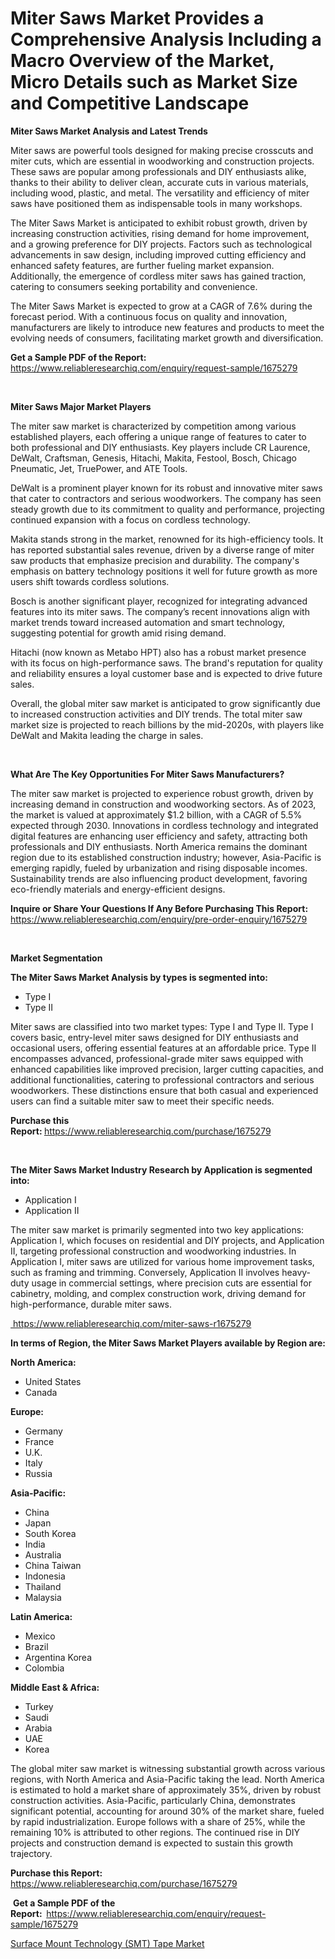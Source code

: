<p><h1>Miter Saws Market Provides a Comprehensive Analysis Including a Macro Overview of the Market, Micro Details such as Market Size and Competitive Landscape</h1></p><p><strong>Miter Saws Market Analysis and Latest Trends</strong></p>
<p><p>Miter saws are powerful tools designed for making precise crosscuts and miter cuts, which are essential in woodworking and construction projects. These saws are popular among professionals and DIY enthusiasts alike, thanks to their ability to deliver clean, accurate cuts in various materials, including wood, plastic, and metal. The versatility and efficiency of miter saws have positioned them as indispensable tools in many workshops.</p><p>The Miter Saws Market is anticipated to exhibit robust growth, driven by increasing construction activities, rising demand for home improvement, and a growing preference for DIY projects. Factors such as technological advancements in saw design, including improved cutting efficiency and enhanced safety features, are further fueling market expansion. Additionally, the emergence of cordless miter saws has gained traction, catering to consumers seeking portability and convenience.</p><p>The Miter Saws Market is expected to grow at a CAGR of 7.6% during the forecast period. With a continuous focus on quality and innovation, manufacturers are likely to introduce new features and products to meet the evolving needs of consumers, facilitating market growth and diversification.</p></p>
<p><strong>Get a Sample PDF of the Report:&nbsp;</strong> <a href="https://www.reliableresearchiq.com/enquiry/request-sample/1675279?utm_campaign=3097&utm_medium=2&utm_source=Github&utm_content=ia&utm_term=25032025&utm_id=miter-saws">https://www.reliableresearchiq.com/enquiry/request-sample/1675279</a></p>
<p>&nbsp;</p>
<p><strong>Miter Saws Major Market Players</strong></p>
<p><p>The miter saw market is characterized by competition among various established players, each offering a unique range of features to cater to both professional and DIY enthusiasts. Key players include CR Laurence, DeWalt, Craftsman, Genesis, Hitachi, Makita, Festool, Bosch, Chicago Pneumatic, Jet, TruePower, and ATE Tools.</p><p>DeWalt is a prominent player known for its robust and innovative miter saws that cater to contractors and serious woodworkers. The company has seen steady growth due to its commitment to quality and performance, projecting continued expansion with a focus on cordless technology.</p><p>Makita stands strong in the market, renowned for its high-efficiency tools. It has reported substantial sales revenue, driven by a diverse range of miter saw products that emphasize precision and durability. The company's emphasis on battery technology positions it well for future growth as more users shift towards cordless solutions.</p><p>Bosch is another significant player, recognized for integrating advanced features into its miter saws. The company’s recent innovations align with market trends toward increased automation and smart technology, suggesting potential for growth amid rising demand.</p><p>Hitachi (now known as Metabo HPT) also has a robust market presence with its focus on high-performance saws. The brand's reputation for quality and reliability ensures a loyal customer base and is expected to drive future sales.</p><p>Overall, the global miter saw market is anticipated to grow significantly due to increased construction activities and DIY trends. The total miter saw market size is projected to reach billions by the mid-2020s, with players like DeWalt and Makita leading the charge in sales.</p></p>
<p>&nbsp;</p>
<p><strong>What Are The Key Opportunities For Miter Saws Manufacturers?</strong></p>
<p><p>The miter saw market is projected to experience robust growth, driven by increasing demand in construction and woodworking sectors. As of 2023, the market is valued at approximately $1.2 billion, with a CAGR of 5.5% expected through 2030. Innovations in cordless technology and integrated digital features are enhancing user efficiency and safety, attracting both professionals and DIY enthusiasts. North America remains the dominant region due to its established construction industry; however, Asia-Pacific is emerging rapidly, fueled by urbanization and rising disposable incomes. Sustainability trends are also influencing product development, favoring eco-friendly materials and energy-efficient designs.</p></p>
<p><strong>Inquire or Share Your Questions If Any Before Purchasing This Report:</strong> <a href="https://www.reliableresearchiq.com/enquiry/pre-order-enquiry/1675279?utm_campaign=3097&utm_medium=2&utm_source=Github&utm_content=ia&utm_term=25032025&utm_id=miter-saws">https://www.reliableresearchiq.com/enquiry/pre-order-enquiry/1675279</a></p>
<p>&nbsp;</p>
<p><strong>Market Segmentation</strong></p>
<p><strong>The Miter Saws Market Analysis by types is segmented into:</strong></p>
<p><ul><li>Type I</li><li>Type II</li></ul></p>
<p><p>Miter saws are classified into two market types: Type I and Type II. Type I covers basic, entry-level miter saws designed for DIY enthusiasts and occasional users, offering essential features at an affordable price. Type II encompasses advanced, professional-grade miter saws equipped with enhanced capabilities like improved precision, larger cutting capacities, and additional functionalities, catering to professional contractors and serious woodworkers. These distinctions ensure that both casual and experienced users can find a suitable miter saw to meet their specific needs.</p></p>
<p><strong>Purchase this Report:&nbsp;</strong><a href="https://www.reliableresearchiq.com/purchase/1675279?utm_campaign=3097&utm_medium=2&utm_source=Github&utm_content=ia&utm_term=25032025&utm_id=miter-saws">https://www.reliableresearchiq.com/purchase/1675279</a></p>
<p>&nbsp;</p>
<p><strong>The Miter Saws Market Industry Research by Application is segmented into:</strong></p>
<p><ul><li>Application I</li><li>Application II</li></ul></p>
<p><p>The miter saw market is primarily segmented into two key applications: Application I, which focuses on residential and DIY projects, and Application II, targeting professional construction and woodworking industries. In Application I, miter saws are utilized for various home improvement tasks, such as framing and trimming. Conversely, Application II involves heavy-duty usage in commercial settings, where precision cuts are essential for cabinetry, molding, and complex construction work, driving demand for high-performance, durable miter saws.</p></p>
<p><a href="https://www.reliableresearchiq.com/miter-saws-r1675279?utm_campaign=3097&utm_medium=2&utm_source=Github&utm_content=ia&utm_term=25032025&utm_id=miter-saws">&nbsp;https://www.reliableresearchiq.com/miter-saws-r1675279</a></p>
<p><strong>In terms of Region, the Miter Saws Market Players available by Region are:</strong></p>
<p>
    <p> <strong> North America: </strong>
        <ul>
            <li>United States</li>
            <li>Canada</li>
        </ul>
        </p> 
    <p> <strong> Europe: </strong>
        <ul>
            <li>Germany</li>
            <li>France</li>
            <li>U.K.</li>
            <li>Italy</li>
            <li>Russia</li>
        </ul>
        </p> 
    <p> <strong> Asia-Pacific: </strong>
        <ul>
            <li>China</li>
            <li>Japan</li>
            <li>South Korea</li>
            <li>India</li>
            <li>Australia</li>
            <li>China Taiwan</li>
            <li>Indonesia</li>
            <li>Thailand</li>
            <li>Malaysia</li>
        </ul>
        </p> 
    <p> <strong> Latin America: </strong>
        <ul>
            <li>Mexico</li>
            <li>Brazil</li>
            <li>Argentina Korea</li>
            <li>Colombia</li>
        </ul>
        </p> 
    <p> <strong> Middle East & Africa: </strong>
        <ul>
            <li>Turkey</li>
            <li>Saudi</li>
            <li>Arabia</li>
            <li>UAE</li>
            <li>Korea</li>
        </ul>
    </p>
    </p>
<p><p>The global miter saw market is witnessing substantial growth across various regions, with North America and Asia-Pacific taking the lead. North America is estimated to hold a market share of approximately 35%, driven by robust construction activities. Asia-Pacific, particularly China, demonstrates significant potential, accounting for around 30% of the market share, fueled by rapid industrialization. Europe follows with a share of 25%, while the remaining 10% is attributed to other regions. The continued rise in DIY projects and construction demand is expected to sustain this growth trajectory.</p></p>
<p><strong>Purchase this Report: </strong><a href="https://www.reliableresearchiq.com/purchase/1675279?utm_campaign=3097&utm_medium=2&utm_source=Github&utm_content=ia&utm_term=25032025&utm_id=miter-saws">https://www.reliableresearchiq.com/purchase/1675279</a></p>
<p>&nbsp;<strong>Get a Sample PDF of the Report:&nbsp;&nbsp;</strong><a href="https://www.reliableresearchiq.com/enquiry/request-sample/1675279?utm_campaign=3097&utm_medium=2&utm_source=Github&utm_content=ia&utm_term=25032025&utm_id=miter-saws">https://www.reliableresearchiq.com/enquiry/request-sample/1675279</a></p>
<p><strong></strong></p>
<p><p><a href="https://github.com/saoneubeh8/Market-Research-Report-List-1/blob/main/surface-mount-technology-smt-tape-market.md?utm_campaign=3097&utm_medium=2&utm_source=Github&utm_content=ia&utm_term=25032025&utm_id=miter-saws">Surface Mount Technology (SMT) Tape Market</a></p></p>